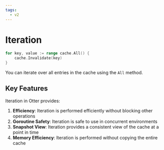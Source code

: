 ```yaml
---
tags:
  - v2
---
```


# Iteration

```go
for key, value := range cache.All() {
	cache.Invalidate(key)
}
```

You can iterate over all entries in the cache using the `All` method.

## Key Features

Iteration in Otter provides:

1. **Efficiency**: Iteration is performed efficiently without blocking other operations
2. **Goroutine Safety**: Iteration is safe to use in concurrent environments
3. **Snapshot View**: Iteration provides a consistent view of the cache at a point in time
4. **Memory Efficiency**: Iteration is performed without copying the entire cache

